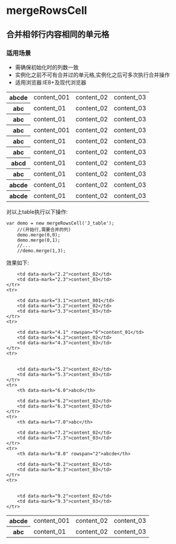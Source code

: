 # mergeRowsCell
## 合并相邻行内容相同的单元格
### 适用场景
- 需确保初始化时的列数一致
- 实例化之前不可有合并过的单元格,实例化之后可多次执行合并操作
- 适用浏览器:IE8+及现代浏览器

<table id="J_table" class="m-table">
        <tr>
            <th>abcde</th>
            <td>content_001</td>
            <td>content_02</td>
            <td>content_03</td>
        </tr>
        <tr>
            <th>abc</th>
            <td>content_01</td>
            <td>content_02</td>
            <td>content_03</td>
        </tr>
        <tr>
            <th>abc</th>
            <td>content_01</td>
            <td>content_02</td>
            <td>content_03</td>
        </tr>
        <tr>
            <th>abc</th>
            <td>content_001</td>
            <td>content_02</td>
            <td>content_03</td>
        </tr>
        <tr>
            <th>abc</th>
            <td>content_01</td>
            <td>content_02</td>
            <td>content_03</td>
        </tr>
        <tr>
            <th>abc</th>
            <td>content_01</td>
            <td>content_02</td>
            <td>content_03</td>
        </tr>
        <tr>
            <th>abcd</th>
            <td>content_01</td>
            <td>content_02</td>
            <td>content_03</td>
        </tr>
        <tr>
            <th>abc</th>
            <td>content_01</td>
            <td>content_02</td>
            <td>content_03</td>
        </tr>
        <tr>
            <th>abcde</th>
            <td>content_01</td>
            <td>content_02</td>
            <td>content_03</td>
        </tr>
        <tr>
            <th>abcde</th>
            <td>content_01</td>
            <td>content_02</td>
            <td>content_03</td>
        </tr>
    </table>

对以上table执行以下操作:
```
var demo = new mergeRowsCell('J_table');
    //(开始行,需要合并的列)
    demo.merge(0,0);
    demo.merge(0,1);
    //...
    //demo.merge(1,3);
```

效果如下:
<table id="J_table" class="m-table">
    <tbody><tr>
        <th data-mark="0.0">abcde</th>
        <td data-mark="0.1">content_001</td>
        <td data-mark="0.2">content_02</td>
        <td data-mark="0.3">content_03</td>
    </tr>
    <tr>
        <th data-mark="1.0" rowspan="5">abc</th>
        <td data-mark="1.1" rowspan="2">content_01</td>
        <td data-mark="1.2">content_02</td>
        <td data-mark="1.3">content_03</td>
    </tr>
    <tr>
        
        
        <td data-mark="2.2">content_02</td>
        <td data-mark="2.3">content_03</td>
    </tr>
    <tr>
        
        <td data-mark="3.1">content_001</td>
        <td data-mark="3.2">content_02</td>
        <td data-mark="3.3">content_03</td>
    </tr>
    <tr>
        
        <td data-mark="4.1" rowspan="6">content_01</td>
        <td data-mark="4.2">content_02</td>
        <td data-mark="4.3">content_03</td>
    </tr>
    <tr>
        
        
        <td data-mark="5.2">content_02</td>
        <td data-mark="5.3">content_03</td>
    </tr>
    <tr>
        <th data-mark="6.0">abcd</th>
        
        <td data-mark="6.2">content_02</td>
        <td data-mark="6.3">content_03</td>
    </tr>
    <tr>
        <th data-mark="7.0">abc</th>
        
        <td data-mark="7.2">content_02</td>
        <td data-mark="7.3">content_03</td>
    </tr>
    <tr>
        <th data-mark="8.0" rowspan="2">abcde</th>
        
        <td data-mark="8.2">content_02</td>
        <td data-mark="8.3">content_03</td>
    </tr>
    <tr>
        
        
        <td data-mark="9.2">content_02</td>
        <td data-mark="9.3">content_03</td>
    </tr>
</tbody></table>
